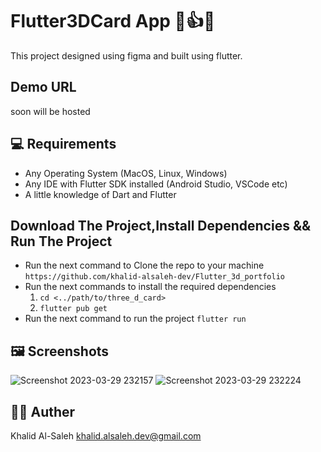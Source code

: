 # Flutter3DCard App 👏👍🔥

This project designed using figma and built using flutter.


## Demo URL
soon will be hosted 

  


## 💻 Requirements 

- Any Operating System (MacOS, Linux, Windows)
- Any IDE with Flutter SDK installed (Android Studio, VSCode etc)
- A little knowledge of Dart and Flutter

## Download The Project,Install Dependencies && Run The Project 
- Run the next command to Clone the repo to your machine `https://github.com/khalid-alsaleh-dev/Flutter_3d_portfolio`
- Run the next commands to install the required dependencies
  1. `cd <../path/to/three_d_card>`
  2. `flutter pub get`
- Run the next command to run the project `flutter run`
  

## 🖼 Screenshots
![Screenshot 2023-03-29 232157](https://user-images.githubusercontent.com/67127338/228658541-80520549-a1d2-4888-8544-5ea8b2ffba7f.png)
![Screenshot 2023-03-29 232224](https://user-images.githubusercontent.com/67127338/228658691-3b9ff08a-ceea-4385-9831-c21ef2b944cd.png)


## 👨‍💻 Auther
Khalid Al-Saleh  khalid.alsaleh.dev@gmail.com

